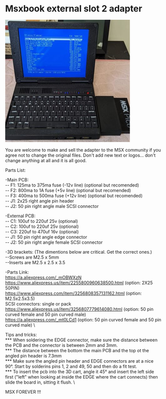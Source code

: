 # Msxbook external slot 2 adapter

![](Pictures/external_slot.jpg)

You are welcome to make and sell the adapter to the MSX community if you agree not to change the original files. 
Don't add new text or logos... don't change anything at all and it is all good.

Parts List:

-Main PCB:\
-- F1: 125ma to 375ma fuse (-12v line) (optional but recomended)\
-- F2: 800ma to 1A fuse (+5v line) (optional but recomended)\
-- F3: 400ma to 500ma fuse (+12v line) (optional but recomended)\
-- J1: 2x25 right angle pin header\
-- J2: 50 pin right angle male SCSI connector

-External PCB:\
-- C1: 100uf to 220uf 25v (optional)\
-- C2: 100uf to 220uf 25v (optional)\
-- C3: 220uf to 470uf 16v (optional)\
-- J1: 50 pin right angle edge connector\
-- J2: 50 pin right angle female SCSI connector

-3D brackets: (The dimentions below are critical. Get the correct ones.)\
--Screws are M2.5 x 5mm\
--Inserts are M2.5 x 2.5 x 3.5 

-Parts Link:\
https://a.aliexpress.com/_mOBWXzN \
https://www.aliexpress.us/item/2255800960638500.html (option: 2X25 50PIN) \
https://www.aliexpress.com/item/3256808357131162.html (option: M2.5x2.5x3.5) \
SCSI connectors: single or pack \
https://www.aliexpress.us/item/3256807779614080.html (option: 50 pin curved female and 50 pin curved male) \
https://a.aliexpress.com/_mt0LCd1 (option: 50 pin curved female and 50 pin curved male) \

Tips and tricks:\
*** When soldering the EDGE connector, make sure the distance between the PCB and the connector is between 2mm and 3mm. \
*** The distance between the bottom the main PCB and the top ot the angled pin header is 7.3mm \
*** Make sure the angled pin header and EDGE connectors are at a nice 90°. Start by solderins pins 1, 2 and 49, 50 and then do a fit test. \
*** To insert the pcb into the 3D cart, angle it 45° and insert the left side first ("left" when looking at inside the EDGE where the cart connects) then slide the board in, sitting it flush. \

MSX FOREVER !!!
